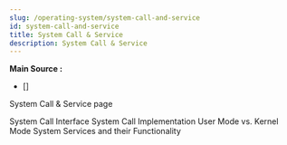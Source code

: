 ```yaml
---
slug: /operating-system/system-call-and-service
id: system-call-and-service
title: System Call & Service
description: System Call & Service
---
```


**Main Source :**

- [] 

System Call & Service page

System Call Interface
System Call Implementation
User Mode vs. Kernel Mode
System Services and their Functionality
